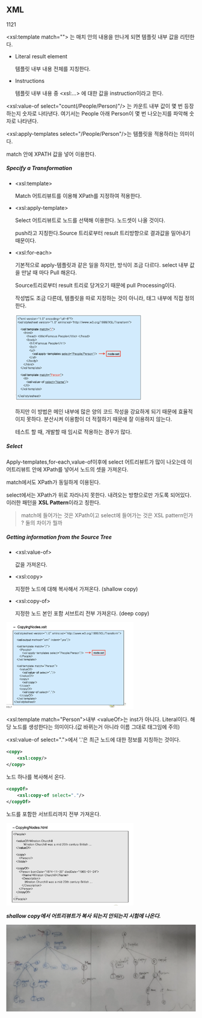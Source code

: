## XML

1121

\<xsl:template match=""> 는 매치 안의 내용을 만나게 되면 템플릿 내부 값을 리턴한다. 

- Literal result element

  템플릿 내부 내용 전체를 지칭한다.

- Instructions

  템플릿 내부 내용 중 \<xsl:...> 에 대한 값을 instruction이라고 한다. 

\<xsl:value-of select="count(/People/Person)"/> 는 카운트 내부 값이 몇 번 등장하는지 숫자로 나타낸다. 여기서는 People 아래 Person이 몇 번 나오는지를 파악해 숫자로 나타낸다.

\<xsl:apply-templates select="/People/Person"/>는 템플릿을 적용하라는 의미이다. 

match 안에 XPATH 값을 넣어 이용한다. 

##### Specify a Transformation

- \<xsl:template>

  Match 어트리뷰트를 이용해 XPath를 지정하여 적용한다.

- \<xsl:apply-template>

  Select 어트리뷰트로 노드를 선택해 이용한다. 노드셋이 나올 것이다. 

  push라고 지칭한다.Source 트리로부터 result 트리방향으로 결과값을 밀어내기 때문이다.

- \<xsl:for-each> 

  기본적으로 apply-템플릿과 같은 일을 하지만, 방식이 조금 다르다. select 내부 값을 만날 때 마다 Pull 해온다.

  Source트리로부터 result 트리로 당겨오기 때문에 pull Processing이다. 

  작성법도 조금 다른데, 템플릿을 따로 지정하는 것이 아니라, 태그 내부에 직접 정의한다.

  <img src="image/image-20191121140914940.png" alt="image-20191121140914940" style="zoom:33%;" />

  하지만 이 방법은 메인 내부에 많은 양의 코드 작성을 강요하게 되기 때문에 효율적이지 못하다. 분산시켜 이용함이 더 적절하기 때문에 잘 이용하지 않는다.

  테스트 할 때, 개발할 때 임시로 적용하는 경우가 많다. 

##### Select

Apply-templates,for-each,value-of이후에 select 어트리뷰트가 많이 나오는데 이 어트리뷰트 안에 XPath를 넣어서 노드의 셋을 가져온다.

match에서도 XPath가 동일하게 이용된다.

select에서는 XPath가 위로 자라나지 못한다. 내려오는 방향으로만 가도록 되어있다. 이러한 패턴을 **XSL Pattern**이라고 칭한다.

> match에 들어가는 것은 XPath이고 select에 들어가는 것은 XSL pattern인가 ? 둘의 차이가 뭘까 

##### Getting information from the Source Tree

- \<xsl:value-of>

  값을 가져온다.

- \<xsl:copy>

  지정한 노드에 대해 복사해서 가져온다. (shallow copy)

- \<xsl:copy-of>

  지정한 노드 본인 포함 서브트리 전부 가져온다. (deep copy)

<img src="image/image-20191121142757390.png" alt="image-20191121142757390" style="zoom:33%;" />

\<xsl:template match="Person">내부 \<valueOf>는 inst가 아니다. Literal이다. 해당 노드를 생성한다는 의미이다.(값 바뀌는거 아니라 이름 그대로 태그임에 주의)

\<xsl:value-of select=".">에서 '.'은 최근 노드에 대한 정보를 지칭하는 것이다. 

```xml
<copy>
	<xsl:copy/>
</copy>
```

노드 하나를 복사해서 온다.

```xml
<copyOf>
	<xsl:copy-of select="."/>
</copyOf>
```

노드를 포함한 서브트리까지 전부 가져온다. 

<img src="image/image-20191121143543264.png" alt="image-20191121143543264" style="zoom:33%;" />

***shallow copy에서 어트리뷰트가 복사 되는지 안되는지 시험에 나온다.***

<img src="image/image-20191121143902780.png" alt="image-20191121143902780" style="zoom:50%;" />



